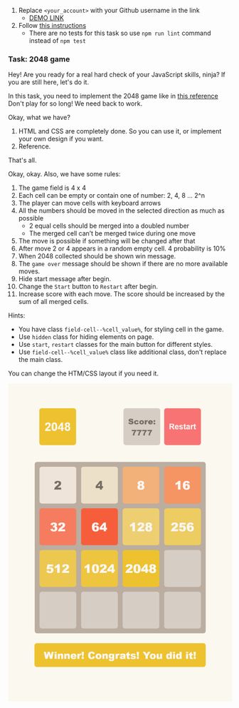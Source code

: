 1. Replace `<your_account>` with your Github username in the link
    - [DEMO LINK](https://<your_account>.github.io/js_2048_game/)
2. Follow [this instructions](https://mate-academy.github.io/layout_task-guideline/)
    - There are no tests for this task so use `npm run lint` command instead of `npm test`

### Task: 2048 game

Hey! Are you ready for a real hard check of your JavaScript skills, ninja?
If you are still here, let's do it.

In this task, you need to implement the 2048 game like in [this reference](https://play2048.co/)
Don't play for so long! We need back to work.

Okay, what we have?
1) HTML and CSS are completely done. So you can use it, or implement your own design if you want.
2) Reference.

That's all.

Okay, okay. Also, we have some rules:
1) The game field is 4 x 4
2) Each cell can be empty or contain one of number: 2, 4, 8 ... 2^n
3) The player can move cells with keyboard arrows
4) All the numbers should be moved in the selected direction as much as possible
   - 2 equal cells should be merged into a doubled number
   - The merged cell can’t be merged twice during one move
5) The move is possible if something will be changed after that
6) After move 2 or 4 appears in a random empty cell. 4 probability is 10%
7) When 2048 collected should be shown win message.
8) The `game over` message should be shown if there are no more available moves.
9) Hide start message after begin.
10) Change the `Start` button to `Restart` after begin.
11) Increase score with each move. The score should be increased by the sum of all merged cells.

Hints:
- You have class `field-cell--%cell_value%`, for styling cell in the game.
- Use `hidden` class for hiding elements on page.
- Use `start`, `restart` classes for the main button for different styles.
- Use `field-cell--%cell_value%` class like additional class, don't replace the main class.

You can change the HTM/CSS layout if you need it.

![Preview](./src/images/reference.png)
